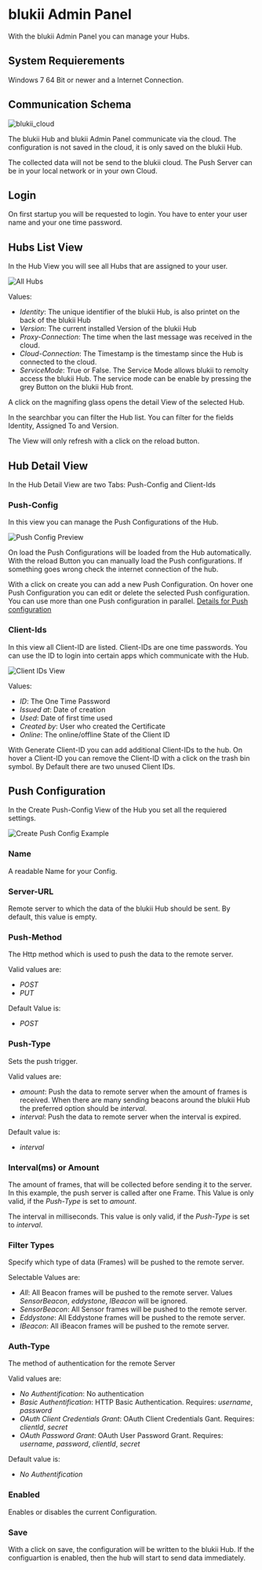 # blukii Admin Panel

With the blukii Admin Panel you can manage your Hubs.

## System Requierements
Windows 7 64 Bit or newer and a Internet Connection.

## Communication Schema
![blukii_cloud](Cloud_Schema.png "Blukii Cloud")

The blukii Hub and blukii Admin Panel communicate via the cloud. The configuration is not saved in the cloud, it is only saved on the blukii Hub. 

The collected data will not be send to the blukii cloud. The Push Server can be in your local network or in your own Cloud. 

## Login 
On first startup you will be requested to login. You have to enter your user name and your one time password. 

## Hubs List View

In the Hub View you will see all Hubs that are assigned to your user. 

![All Hubs](all_hubs.png "All Hubs")

Values: 
- _Identity_: The unique identifier of the blukii Hub, is also printet on the back of the blukii Hub
- _Version_: The current installed Version of the blukii Hub
- _Proxy-Connection_: The time when the last message was received in the cloud. 
- _Cloud-Connection_: The Timestamp is the timestamp since the Hub is connected to the cloud.
- _ServiceMode_: True or False. The Service Mode allows blukii to remolty access the blukii Hub. The service mode can be enable by pressing the grey Button on the blukii Hub front.


A click on the magnifing glass opens the detail View of the selected Hub.

In the searchbar you can filter the Hub list. You can filter for the fields Identity, Assigned To and Version.

The View will only refresh with a click on the reload button. 


## Hub Detail View

In the Hub Detail View are two Tabs: Push-Config and Client-Ids

### Push-Config
In this view you can manage the Push Configurations of the Hub.

![Push Config Preview](config_push_all.png "All Push Configs")

On load the Push Configurations will be loaded from the Hub automatically. With the reload Button you can manually load the Push configurations. If something goes wrong check the internet connection of the hub. 

With a click on create you can add a new Push Configuration. On hover one Push Configuration you can edit or delete the selected Push configuration. You can use more than one Push configuration in parallel. [Details for Push configuration](#push-configuration)

### Client-Ids
In this view all Client-ID are listed. Client-IDs are one time passwords. You can use the ID to login into certain apps which communicate with the Hub.

![Client IDs View](client_ID_view.png "All Client Ids View")

Values: 
- _ID_: The One Time Password
- _Issued at_: Date of creation 
- _Used_: Date of first time used
- _Created by_: User who created the Certificate
- _Online_: The online/offline State of the Client ID

With Generate Client-ID you can add additional Client-IDs to the hub. On hover a Client-ID you can remove the Client-ID with a click on the trash bin symbol. By Default there are two unused Client IDs.


## Push Configuration

In the Create Push-Config View of the Hub you set all the requiered settings. 

![Create Push Config Example](config_push_detail.png "Create Push Config Example")


### Name
A readable Name for your Config.

### Server-URL
Remote server to which the data of the blukii Hub should be sent. By default, this value is empty.

### Push-Method
The Http method which is used to push the data to the remote server. 

Valid values are:
- _POST_
- _PUT_

Default Value is:
- _POST_

### Push-Type
Sets the push trigger.

Valid values are:
- _amount_: Push the data to remote server when the amount of frames is received. When there are many sending beacons around the blukii Hub the preferred option should be _interval_.  
- _interval_: Push the data to remote server when the interval is expired.

Default value is:
- _interval_

### Interval(ms) or Amount
The amount of frames, that will be collected before sending it to the server. In this example, the push server is called after one Frame.
This Value is only valid, if the _Push-Type_ is set to _amount_.  

The interval in milliseconds. This value is only valid, if the _Push-Type_ is set to _interval_.

### Filter Types
Specify which type of data (Frames) will be pushed to the remote server.

Selectable Values are: 
- _All_: All Beacon frames will be pushed to the remote server. Values _SensorBeacon_, _eddystone_, _IBeacon_ will be ignored. 
- _SensorBeacon_: All Sensor frames will be pushed to the remote server.
- _Eddystone_: All Eddystone frames will be pushed to the remote server.
- _IBeacon_: All iBeacon frames will be pushed to the remote server.

### Auth-Type
The method of authentication for the remote Server

Valid values are:
- _No Authentification_: No authentication
- _Basic Authentification_: HTTP Basic Authentication. Requires: _username_, _password_ 
- _OAuth Client Credentials Grant_: OAuth Client Credentials Gant. Requires: _clientId_, _secret_
- _OAuth Password Grant_: OAuth User Password Grant. Requires: _username_, _password_, _clientId_, _secret_

Default value is:
- _No Authentification_

### Enabled
Enables or disables the current Configuration. 

### Save
With a click on save, the configuration will be written to the blukii Hub. If the configuartion is enabled, then the hub will start to send data immediately.